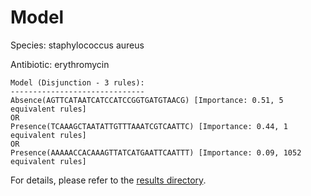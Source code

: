 
# Model

Species: staphylococcus aureus

Antibiotic: erythromycin

```
Model (Disjunction - 3 rules):
------------------------------
Absence(AGTTCATAATCATCCATCCGGTGATGTAACG) [Importance: 0.51, 5 equivalent rules]
OR
Presence(TCAAAGCTAATATTGTTTAAATCGTCAATTC) [Importance: 0.44, 1 equivalent rules]
OR
Presence(AAAAACCACAAAGTTATCATGAATTCAATTT) [Importance: 0.09, 1052 equivalent rules]

```

For details, please refer to the [results directory](../../../../../results/scm_b/staphylococcus%20aureus/erythromycin/repeat_4/).


